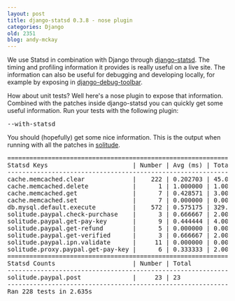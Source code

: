 ```yaml
---
layout: post
title: django-statsd 0.3.8 - nose plugin
categories: Django
old: 2351
blog: andy-mckay
---
```

<p>We use Statsd in combination with Django through <a href="https://github.com/andymckay/django-statsd">django-statsd</a>. The timing and profiling information it provides is really useful on a live site. The information can also be useful for debugging and developing locally, for example by exposing in <a href="https://mckay.pub/blog/andy/2344/">django-debug-toolbar</a>.</p>
<p>How about unit tests? Well here's a nose plugin to expose that information. Combined with the patches inside django-statsd you can quickly get some useful information. Run your tests with the following plugin:</p>
<pre>--with-statsd</pre>
<p>You should (hopefully) get some nice information. This is the output when running with all the patches in <a href="https://solitude.readthedocs.org/en/latest/index.html">solitude</a>.</p>
<pre>
======================================================================
Statsd Keys                       | Number | Avg (ms) | Total (ms)
----------------------------------------------------------------------
cache.memcached.clear             |    222 | 0.202703 | 45.000
cache.memcached.delete            |      1 | 1.000000 | 1.000
cache.memcached.get               |      7 | 0.428571 | 3.000
cache.memcached.set               |      7 | 0.000000 | 0.000
db.mysql.default.execute          |    572 | 0.575175 | 329.000
solitude.paypal.check-purchase    |      3 | 0.666667 | 2.000
solitude.paypal.get-pay-key       |      9 | 0.444444 | 4.000
solitude.paypal.get-refund        |      5 | 0.000000 | 0.000
solitude.paypal.get-verified      |      3 | 0.666667 | 2.000
solitude.paypal.ipn.validate      |     11 | 0.000000 | 0.000
solitude.proxy.paypal.get-pay-key |      6 | 0.333333 | 2.000
======================================================================
Statsd Counts                     | Number | Total
----------------------------------------------------------------------
solitude.paypal.post              |     23 | 23
----------------------------------------------------------------------
Ran 228 tests in 2.635s
</pre>